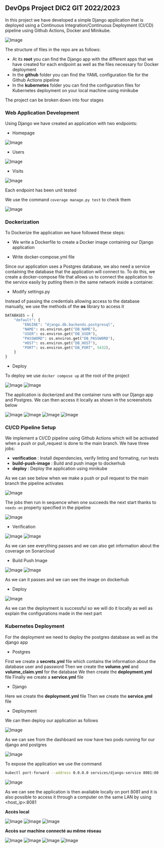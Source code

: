 ## DevOps Project DIC2 GIT 2022/2023

In this project we have developed a simple Django application that is deployed using a Continuous Integration/Continuous Deployment (CI/CD) pipeline using Github Actions, Docker and Minikube.

![Image](https://blog.cellenza.com/wp-content/uploads/2021/06/schemas_Plan-de-travail-1.png)

The structure of files in the repo are as follows:
- At its **root** you can find the Django app with the different apps that we have created for each endpoint as well as the files necessary for Docker deployment
- In the **github** folder you can find the YAML configuration file for the Github Actions pipeline
- In the **kubernetes** folder you can find the configuration files for Kubernetes deployment on your local machine using minikube

The project can be broken down into four stages

### Web Application Development

Using Django we have created an application with two endpoints:

- Homepage

![Image](https://i.ibb.co/DkJw89g/test3.png)

- Users

![Image](https://i.ibb.co/3cgGwq9/test.png)

- Visits

![Image](https://i.ibb.co/NrvDwH7/test1.png)

Each endpoint has been unit tested

We use the command `coverage manage.py test` to check them

![Image](https://i.ibb.co/7QYcxb9/test2.png)

### Dockerization

To Dockerize the application we have followed these steps:

- We write a Dockerfile to create a Docker image containing our Django application

- Write docker-compose.yml file

Since our application uses a Postgres database, we also need a service containing the database that the application will connect to.
To do this, we create a docker-compose file that allows us to connect the application to the service easily by putting them in the same network inside a container.

- Modify settings.py

Instead of passing the credentials allowing access to the database manually, we use the methods of the **os** library to access it

```python
DATABASES = {
    "default": {
        "ENGINE": "django.db.backends.postgresql",
        "NAME": os.environ.get("DB_NAME"),
        "USER": os.environ.get("DB_USER"),
        "PASSWORD": os.environ.get("DB_PASSWORD"),
        "HOST": os.environ.get("DB_HOST"),
        "PORT": os.environ.get("DB_PORT", 5432),
    }
}
```

- Deploy

To deploy we use `docker compose up` at the root of the project

![Image](https://i.ibb.co/9gK35Yx/test4.png)
![Image](https://i.ibb.co/gFmMcfc/test5.png)

The application is dockerized and the container runs with our Django app and Postgres. We can then access it locally as shown in the screenshots below

![Image](https://i.ibb.co/2gC138F/test6.png)
![Image](https://i.ibb.co/RjMFLGp/test7.png)
![Image](https://i.ibb.co/h98tXDP/test8.png)
![Image](https://i.ibb.co/tPBhNj9/test9.png)

### CI/CD Pipeline Setup

We implement a CI/CD pipeline using Github Actions which will be activated when a push or pull_request is done to the main branch.
We have three jobs:
- **verification** : Install dependencies, verify linting and formating, run tests
- **build-push-image** : Build and push image to dockerhub
- **deploy** : Deploy the application using minikube

As we can see below when we make a push or pull request to the main branch the pipeline activates

![Image](https://i.ibb.co/DM9p963/test10.png)

The jobs then run in sequence when one succeeds the next start thanks to `needs-on` property specified in the pipeline

![Image](https://i.ibb.co/FztynvB/test12.png)

- Verification

![Image](https://i.ibb.co/TPJdHYv/test13.png)
![Image](https://i.ibb.co/0X66XFJ/test14.png)

As we can see everything passes and we can also get information about the coverage on Sonarcloud

- Build Push Image

![Image](https://i.ibb.co/JdY10Cb/test15.png)
![Image](https://i.ibb.co/SwKd3gy/test16.png)

As we can it passes and we can see the image on dockerhub

- Deploy

![Image](https://i.ibb.co/4gL0jwM/test17.png)

As we can the deployment is successful so we will do it locally as well as explain the configurations made in the next part


### Kubernetes Deployment

For the deployment we need to deploy the postgres database as well as the django app

- Postgres

First we create a **secrets.yml** file which contains the information about the database user and password 
Then we create the **volume.yml** and **volume_claim.yml** for the database
We then create the **deployment.yml** file
Finally we create a **service.yml** file

- Django

Here we create the **deployment.yml** file
Then we create the **service.yml** file

- Deployment

We can then deploy our application as follows

![Image](https://i.ibb.co/xqyhw4C/test18.png)

As we can see from the dashboard we now have two pods running for our django and postgres

![Image](https://i.ibb.co/tQHrqJj/test19.png)

To expose the application we use the command

```bash
kubectl port-forward --address 0.0.0.0 services/django-service 8081:80
```

![Image](https://i.ibb.co/ZGsHN0f/test20.png)

As we can see the application is then available locally on port 8081 and it is also possible to access it through a computer on the same LAN by using <host_ip>:8081

**Accès local**

![Image](https://i.ibb.co/FHTfvC0/test21.png)
![Image](https://i.ibb.co/2PyCVXY/test22.png)
![Image](https://i.ibb.co/NLWtRgW/test23.png)

**Accès sur machine connecté au même réseau**

![Image](https://i.ibb.co/Df3vYcq/test24.png)
![Image](https://i.ibb.co/bLK8cNV/Screenshot-2023-09-13-at-23-55-06.png)
![Image](https://i.ibb.co/RTq94WQ/Screenshot-2023-09-13-at-23-55-26.png)
![Image](https://i.ibb.co/P5Sr7zr/Screenshot-2023-09-13-at-23-55-34.png)

